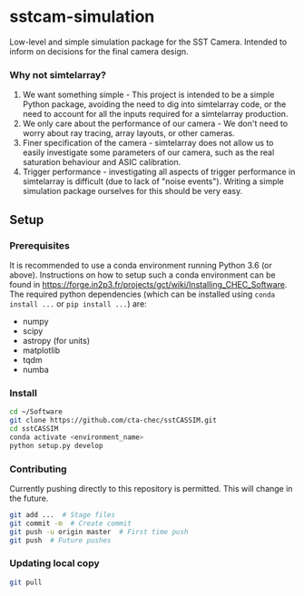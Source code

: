 # sstcam-simulation
Low-level and simple simulation package for the SST Camera. Intended to inform on decisions for the final camera design.

### Why not simtelarray?
1. We want something simple - This project is intended to be a simple Python package, avoiding the need to dig into simtelarray code, or the need to account for all the inputs required for a simtelarray production.
2. We only care about the performance of our camera -  We don't need to worry about ray tracing, array layouts, or other cameras. 
3. Finer specification of the camera - simtelarray does not allow us to easily investigate some parameters of our camera, such as the real saturation behaviour and ASIC calibration.
4. Trigger performance - investigating all aspects of trigger performance in simtelarray is difficult (due to lack of "noise events"). Writing a simple simulation package ourselves for this should be very easy.

## Setup

### Prerequisites
It is recommended to use a conda environment running Python 3.6 (or above).
Instructions on how to setup such a conda environment can be found in
https://forge.in2p3.fr/projects/gct/wiki/Installing_CHEC_Software. The
required python dependencies (which can be installed using
`conda install ...` or `pip install ...`) are:
* numpy
* scipy
* astropy (for units)
* matplotlib
* tqdm
* numba

### Install
```bash
cd ~/Software
git clone https://github.com/cta-chec/sstCASSIM.git
cd sstCASSIM
conda activate <environment_name>
python setup.py develop
```

### Contributing
Currently pushing directly to this repository is permitted. This will change 
in the future.
```bash
git add ...  # Stage files
git commit -m  # Create commit
git push -u origin master  # First time push
git push  # Future pushes
```

### Updating local copy
```bash
git pull
```
